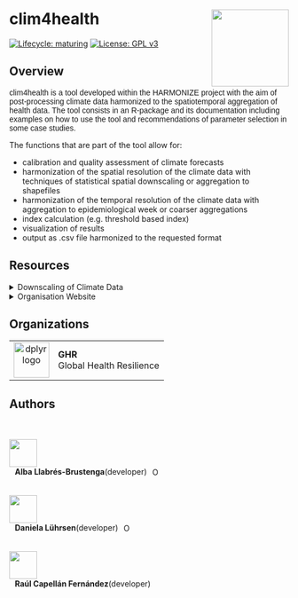 # clim4health <a href='https://www.harmonize-tools.org/'><img src='https://harmonize-tools.github.io/harmonize-logo.png' align="right" height="139" /></a>

<!-- badges: start -->
[![Lifecycle:
maturing](https://img.shields.io/badge/lifecycle-experimental-orange.svg)](https://lifecycle.r-lib.org/articles/stages.html#experimental)
[![License: GPL v3](https://img.shields.io/badge/License-GPLv3-blue.svg)](https://www.gnu.org/licenses/gpl-3.0)
<!-- badges: end -->

## Overview
<p style="font-family: Arial, sans-serif; font-size: 14px;">
clim4health is a tool developed within the HARMONIZE project with the aim of post-processing climate data harmonized to the spatiotemporal aggregation of health data. The tool consists in an R-package and its documentation including examples on how to use the tool and recommendations of parameter selection in some case studies. 

The functions that are part of the tool allow for:
- calibration and quality assessment of climate forecasts
- harmonization of the spatial resolution of the climate data with techniques of statistical spatial downscaling or aggregation to shapefiles
- harmonization of the temporal resolution of the climate data with aggregation to epidemiological week or coarser aggregations
- index calculation (e.g. threshold based index)
- visualization of results
- output as .csv file harmonized to the requested format
</p>

## Resources

<details>
<summary>
Downscaling of Climate Data
</summary>

The [downscaling tutorial](https://github.com/harmonize-tools/climate-downscaling) deepens into how to spatially downscale climate data using underlying tools in the clim4health package, using sample data and examples of the HARMONIZE project hotspots.

</details>
<details>
<summary>
Organisation Website
</summary>

[Harmonize](https://www.harmonize-tools.org/) is an international develop cost-effective and reproducible digital tools for stakeholders in hotspots affected by a changing climate in Latin America & the Caribbean (LAC), including cities, small islands, highlands, and the Amazon rainforest.

The project consists of resources and [tools](https://harmonize-tools.github.io/) developed in conjunction with different teams from Brazil, Colombia, Dominican Republic, Peru and Spain.

</details>

## Organizations

<table>
  <tr>
    <td align="center">
      <a href="https://www.bsc.es/" target="_blank">
        <img src="https://imgs.search.brave.com/t_FUOTCQZmDh3ddbVSX1LgHYq4mzCxvVA8U_YHywMTc/rs:fit:500:0:0/g:ce/aHR0cHM6Ly9zb21t/YS5lcy93cC1jb250/ZW50L3VwbG9hZHMv/MjAyMi8wNC9CU0Mt/Ymx1ZS1zbWFsbC5q/cGc" height="64" alt="dplyr logo">
      </a>
    </td>
    <td align="left">
      <strong>GHR</strong><br>
      Global Health Resilience
    </td>
  </tr>
</table>


## Authors

</br>
</br>
<a href="https://github.com/Alba-LB">
  <img src="https://avatars.githubusercontent.com/u/129278822?v=4" style="width: 50px; height: auto;" />
</a>
<span style="display: flex; align-items: center; margin-left: 10px;">
  <strong>Alba Llabrés-Brustenga</strong> (developer)
  <a href="https://orcid.org/0000-0003-2144-675X" style="margin-left: 10px;">
    <img src="https://orcid.org/sites/default/files/images/orcid_16x16.png" alt="ORCID" style="width: 16px; height: 16px;" />
  </a>
</span>

</br>
</br>
<a href="https://github.com/Daniela-L">
  <img src="https://avatars.githubusercontent.com/u/76750744?v=4" style="width: 50px; height: auto;" />
</a>
<span style="display: flex; align-items: center; margin-left: 10px;">
  <strong>Daniela Lührsen</strong> (developer)
  <a href="https://orcid.org/0009-0002-6340-5964" style="margin-left: 10px;">
    <img src="https://orcid.org/sites/default/files/images/orcid_16x16.png" alt="ORCID" style="width: 16px; height: 16px;" />
  </a>
</span>

</br>
</br>
<a href="https://github.com/RaulCapellanFernandez">
  <img src="https://avatars.githubusercontent.com/u/22483508?v=4" style="width: 50px; height: auto;" />
</a>
<span style="display: flex; align-items: center; margin-left: 10px;">
  <strong>Raúl Capellán Fernández</strong> (developer)
</span>
